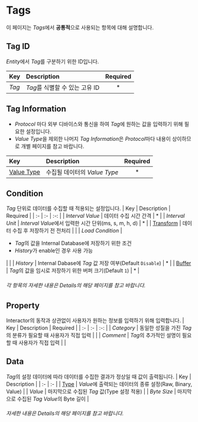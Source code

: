 # Tags
이 페이지는 *Tags*에서 **공통적**으로 사용되는 항목에 대해 설명합니다.

## Tag ID
*Entity*에서 *Tag*를 구분하기 위한 ID입니다. 

| Key | Description | Required |
| :- | :- | :-: |
| _Tag_ | *Tag*를 식별할 수 있는 고유 ID | * |

## Tag Information
- *Protocol* 마다 외부 디바이스와 통신을 하여 *Tag*에 원하는 값을 입력하기 위해 필요한 설정입니다.
- *Value Type*을 제외한 나머지 *Tag Information*은 *Protocol*마다 내용이 상이하므로 개별 페이지를 참고 바랍니다.

| Key | Description | Required |
| :- | :- | :-: |
| [Value Type](../details/valueType.md) | 수집될 데이터의 *Value Type* | * |


## Condition
*Tag* 단위로 데이터를 수집할 때 적용되는 설정입니다.
| Key | Description | Required |
| :- | :- | :-: |
| _Interval Value_ | 데이터 수집 시간 간격 | * |
| _Interval Unit_ | *Interval Value*에서 입력한 시간 단위(ms, s, m, h, d) | * |
|  [Transform](../details/transform.md) | 데이터 수집 후 저장하기 전 전처리 |  |
| _Load Condition_ | <ul><li>*Tag*의 값을 Internal Database에 저장하기 위한 조건</li><li>*History*가 enable인 경우 사용 가능</li></ul> |  |
| _History_ | Internal Dabase에 *Tag* 값 저장 여부(Default `Disable`) | * |
| [Buffer](../details/buffer.md) | *Tag*의 값을 임시로 저장하기 위한 버퍼 크기(Default `1`) | * |

###### 각 항목의 자세한 내용은 Details의 해당 페이지를 참고 바랍니다.

## Property
Interactor의 동작과 상관없이 사용자가 원하는 정보를 입력하기 위해 입력합니다.
| Key | Description | Required |
| :- | :- | :-: |
| _Category_ | 동일한 성질을 가진 *Tag*의 분류가 필요할 때 사용자가 직접 입력 |  |
| _Comment_ | *Tag*의 추가적인 설명이 필요할 때 사용자가 직접 입력 |  |

## Data
*Tag*의 설정 데이터에 따라 데이터를 수집한 결과가 정상일 때 값이 출력됩니다.
| Key | Description |
| :- | :- |
| [Type](../details/dataType.md) | *Value*에 출력되는 데이터의 종류 설정(Raw, Binary, Value) |
| _Value_ | 마지막으로 수집된 *Tag* 값(Type 설정 적용) |
| _Byte Size_ | 마지막으로 수집된 *Tag Value*의 Byte 길이 |

###### 자세한 내용은 Details의 해당 페이지를 참고 바랍니다.